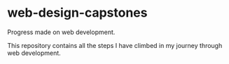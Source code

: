 # web-design-capstones
Progress made on web development.

This repository contains all the steps I have climbed in my journey through web development.
